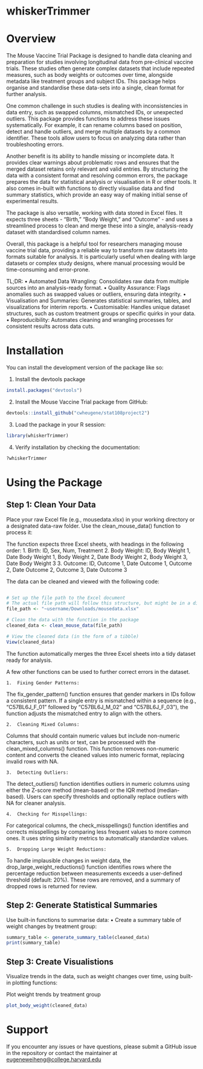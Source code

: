 
<!-- README.md is generated from README.Rmd. Please edit that file -->

# whiskerTrimmer

<!-- badges: start -->
<!-- badges: end -->

# Overview

The Mouse Vaccine Trial Package is designed to handle data cleaning and
preparation for studies involving longitudinal data from pre-clinical
vaccine trials. These studies often generate complex datasets that
include repeated measures, such as body weights or outcomes over time,
alongside metadata like treatment groups and subject IDs. This package
helps organise and standardise these data-sets into a single, clean
format for further analysis.

One common challenge in such studies is dealing with inconsistencies in
data entry, such as swapped columns, mismatched IDs, or unexpected
outliers. This package provides functions to address these issues
systematically. For example, it can rename columns based on position,
detect and handle outliers, and merge multiple datasets by a common
identifier. These tools allow users to focus on analyzing data rather
than troubleshooting errors.

Another benefit is its ability to handle missing or incomplete data. It
provides clear warnings about problematic rows and ensures that the
merged dataset retains only relevant and valid entries. By structuring
the data with a consistent format and resolving common errors, the
package prepares the data for statistical analysis or visualisation in R
or other tools. It also comes in-built with functions to directly
visualise data and find summary statistics, which provide an easy way of
making initial sense of experimental results.

The package is also versatile, working with data stored in Excel files.
It expects three sheets - “Birth,” “Body Weight,” and “Outcome” - and
uses a streamlined process to clean and merge these into a single,
analysis-ready dataset with standardised column names.

Overall, this package is a helpful tool for researchers managing mouse
vaccine trial data, providing a reliable way to transform raw datasets
into formats suitable for analysis. It is particularly useful when
dealing with large datasets or complex study designs, where manual
processing would be time-consuming and error-prone.

TL;DR: • Automated Data Wrangling: Consolidates raw data from multiple
sources into an analysis-ready format. • Quality Assurance: Flags
anomalies such as swapped values or outliers, ensuring data integrity. •
Visualisation and Summaries: Generates statistical summaries, tables,
and visualizations for interim reports. • Customisable: Handles unique
dataset structures, such as custom treatment groups or specific quirks
in your data. • Reproducibility: Automates cleaning and wrangling
processes for consistent results across data cuts.

# Installation

You can install the development version of the package like so:

1.  Install the devtools package

``` r
install.packages("devtools")
```

2.  Install the Mouse Vaccine Trial package from GitHub:

``` r
devtools::install_github("cwheugene/stat108project2")
```

3.  Load the package in your R session:

``` r
library(whiskerTrimmer)
```

4.  Verify installation by checking the documentation:

``` r
?whiskerTrimmer
```

# Using the Package

## Step 1: Clean Your Data

Place your raw Excel file (e.g., mousedata.xlsx) in your working
directory or a designated data-raw folder. Use the clean_mouse_data()
function to process it:

The function expects three Excel sheets, with headings in the following
order: 1. Birth: ID, Sex, Num, Treatment 2. Body Weight: ID, Body Weight
1, Date Body Weight 1, Body Weight 2, Date Body Weight 2, Body Weight 3,
Date Body Weight 3 3. Outcome: ID, Outcome 1, Date Outcome 1, Outcome 2,
Date Outcome 2, Outcome 3, Date Outcome 3

The data can be cleaned and viewed with the following code:

``` r

# Set up the file path to the Excel document
# The actual file path will follow this structure, but might be in a different location.
file_path <- "~username/Downloads/mousedata.xlsx"

# Clean the data with the function in the package
cleaned_data <- clean_mouse_data(file_path)

# View the cleaned data (in the form of a tibble)
View(cleaned_data)
```

The function automatically merges the three Excel sheets into a tidy
dataset ready for analysis.

A few other functions can be used to further correct errors in the
dataset.

    1.  Fixing Gender Patterns:

The fix_gender_pattern() function ensures that gender markers in IDs
follow a consistent pattern. If a single entry is mismatched within a
sequence (e.g., “C57BL6J_F_01” followed by “C57BL6J_M_02” and
“C57BL6J_F_03”), the function adjusts the mismatched entry to align with
the others.

    2.  Cleaning Mixed Columns:

Columns that should contain numeric values but include non-numeric
characters, such as units or text, can be processed with the
clean_mixed_columns() function. This function removes non-numeric
content and converts the cleaned values into numeric format, replacing
invalid rows with NA.

    3.  Detecting Outliers:

The detect_outliers() function identifies outliers in numeric columns
using either the Z-score method (mean-based) or the IQR method
(median-based). Users can specify thresholds and optionally replace
outliers with NA for cleaner analysis.

    4.  Checking for Misspellings:

For categorical columns, the check_misspellings() function identifies
and corrects misspellings by comparing less frequent values to more
common ones. It uses string similarity metrics to automatically
standardize values.

    5.  Dropping Large Weight Reductions:

To handle implausible changes in weight data, the
drop_large_weight_reductions() function identifies rows where the
percentage reduction between measurements exceeds a user-defined
threshold (default: 20%). These rows are removed, and a summary of
dropped rows is returned for review.

## Step 2: Generate Statistical Summaries

Use built-in functions to summarise data: • Create a summary table of
weight changes by treatment group:

``` r
summary_table <- generate_summary_table(cleaned_data)
print(summary_table)
```

## Step 3: Create Visualistions

Visualize trends in the data, such as weight changes over time, using
built-in plotting functions:

Plot weight trends by treatment group

``` r
plot_body_weight(cleaned_data)
```

# Support

If you encounter any issues or have questions, please submit a GitHub
issue in the repository or contact the maintainer at
<eugeneweiheng@college.harvard.edu>
